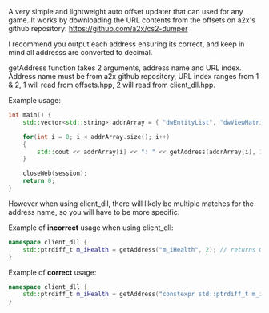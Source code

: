 A very simple and lightweight auto offset updater that can used for any game. It works by downloading the URL contents from the offsets on a2x's github repository: https://github.com/a2x/cs2-dumper

I recommend you output each address ensuring its correct, and keep in mind all addresss are converted to decimal.

getAddress function takes 2 arguments, address name and URL index. Address name must be from a2x github repository, URL index ranges from 1 & 2, 1 will read from offsets.hpp, 2 will read from client_dll.hpp.

Example usage:
~~~cpp
int main() { 
	std::vector<std::string> addrArray = { "dwEntityList", "dwViewMatrix" };

	for(int i = 0; i < addrArray.size(); i++)
	{
		std::cout << addrArray[i] << ": " << getAddress(addrArray[i], 1) << std::endl; // output each address in decimal
	}

	closeWeb(session);
	return 0;
}
~~~
However when using client_dll, there will likely be multiple matches for the address name, so you will have to be more specific.

Example of **incorrect** usage when using client_dll:
~~~cpp
namespace client_dll {
	std::ptrdiff_t m_iHealth = getAddress("m_iHealth", 2); // returns 0
}
~~~
Example of **correct** usage:
~~~cpp
namespace client_dll {
	std::ptrdiff_t m_iHealth = getAddress("constexpr std::ptrdiff_t m_iHealth = ", 2); // returns correct address
}
~~~

